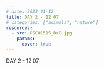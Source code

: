 ```yaml
---
# date: 2023-01-12
title: DAY 2 - 12 07
# categories: ["animals", "nature"]
resources:
  - src: DSC01515_DxO.jpg
    params:
      cover: true
---
```


DAY 2 - 12 07